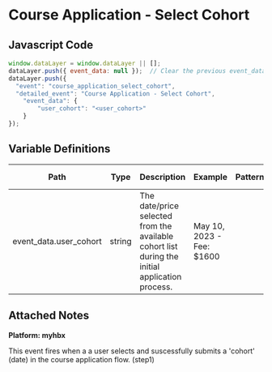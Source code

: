 # Course Application - Select Cohort

### 

## Javascript Code
```js
window.dataLayer = window.dataLayer || [];
dataLayer.push({ event_data: null });  // Clear the previous event_data object.
dataLayer.push({
  "event": "course_application_select_cohort",
  "detailed_event": "Course Application - Select Cohort",
    "event_data": {
        "user_cohort": "<user_cohort>"
    }
});
```

## Variable Definitions

|Path|Type|Description|Example|Pattern|Min Length|Max Length|Minimum|Maximum|Multiple Of|
| --- | --- | --- | --- | --- | --- | --- | --- | --- | --- |
|event_data.user_cohort|string|The date\/price selected from the available cohort list during the initial application process.|May 10, 2023 - Fee: $1600|||||||

## Attached Notes

<p><strong>Platform: myhbx</strong></p>
<p>This event fires when a a user selects and suscessfully submits a 'cohort' (date) in the course application flow. (step1)</p>

